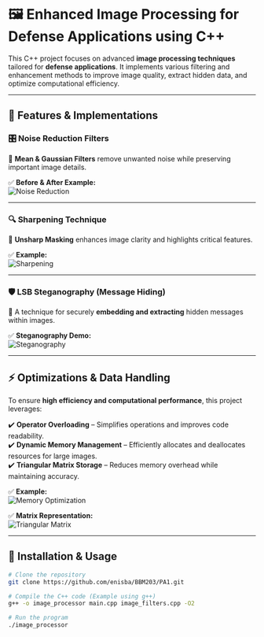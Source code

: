 # 🖼️ Enhanced Image Processing for Defense Applications using C++

This C++ project focuses on advanced **image processing techniques** tailored for **defense applications**. It implements various filtering and enhancement methods to improve image quality, extract hidden data, and optimize computational efficiency.

---

## 🚀 Features & Implementations

### 🎛️ Noise Reduction Filters
📌 **Mean & Gaussian Filters** remove unwanted noise while preserving important image details.

✅ **Before & After Example:**  
![Noise Reduction](https://github.com/user-attachments/assets/0f8a3555-fed8-4fac-84f9-f13a82ca6a26)

---

### 🔍 Sharpening Technique
📌 **Unsharp Masking** enhances image clarity and highlights critical features.

✅ **Example:**  
![Sharpening](https://github.com/user-attachments/assets/e81fb020-c272-47ca-8d37-9c87d71b2f06)

---

### 🛡️ LSB Steganography (Message Hiding)
📌 A technique for securely **embedding and extracting** hidden messages within images.

✅ **Steganography Demo:**  
![Steganography](https://github.com/user-attachments/assets/b34b0b28-9160-4e97-a72e-752fe7992ff4)

---

## ⚡ Optimizations & Data Handling

To ensure **high efficiency and computational performance**, this project leverages:

✔️ **Operator Overloading** – Simplifies operations and improves code readability.  
✔️ **Dynamic Memory Management** – Efficiently allocates and deallocates resources for large images.  
✔️ **Triangular Matrix Storage** – Reduces memory overhead while maintaining accuracy.  

✅ **Example:**  
![Memory Optimization](https://github.com/user-attachments/assets/9c2f324b-e207-4331-940a-ccfff8eaa943)

✅ **Matrix Representation:**  
![Triangular Matrix](https://github.com/user-attachments/assets/714ec196-be35-4f18-ada2-d9aafac84cc0)

---

## 📂 Installation & Usage

```sh
# Clone the repository
git clone https://github.com/enisba/BBM203/PA1.git

# Compile the C++ code (Example using g++)
g++ -o image_processor main.cpp image_filters.cpp -O2

# Run the program
./image_processor
